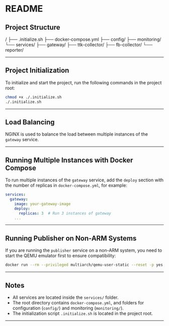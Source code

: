 # README

## Project Structure

/
├── .initialize.sh
├── docker-compose.yml
├── config/
├── monitoring/
└── services/
├── gateway/
├── ttk-collector/
├── fb-collector/
└── reporter/

---

## Project Initialization

To initialize and start the project, run the following commands in the project root:

```bash
chmod +x ./.initialize.sh
./.initialize.sh
```

---

## Load Balancing

NGINX is used to balance the load between multiple instances of the `gateway` service.

---

## Running Multiple Instances with Docker Compose

To run multiple instances of the `gateway` service, add the `deploy` section with the number of replicas in `docker-compose.yml`, for example:

```yaml
services:
  gateway:
    image: your-gateway-image
    deploy:
      replicas: 3  # Run 3 instances of gateway
    ...
```

---

## Running Publisher on Non-ARM Systems

If you are running the `publisher` service on a non-ARM system, you need to start the QEMU emulator first to ensure compatibility:

```bash
docker run --rm --privileged multiarch/qemu-user-static --reset -p yes
```

---

## Notes

- All services are located inside the `services/` folder.
- The root directory contains `docker-compose.yml`, and folders for configuration (`config/`) and monitoring (`monitoring/`).
- The initialization script `.initialize.sh` is located in the project root.

---
